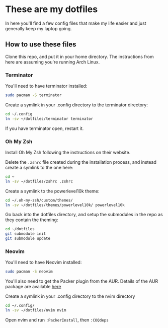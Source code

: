 # These are my dotfiles 
In here you'll find a few config files that make my life easier and just 
generally keep my laptop going.

## How to use these files
Clone this repo, and put it in your home directory.
The instructions from here are assuming you're running Arch Linux.


### Terminator
You'll need to have terminator installed:
```zsh
sudo pacman -S terminator
```

Create a symlink in your .config directory to the terminator directory:
```zsh
cd ~/.config
ln -sv ~/dotfiles/terminator terminator
```
If you have terminator open, restart it.


### Oh My Zsh
Install Oh My Zsh following the instructions on their website.

Delete the `.zshrc` file created during the installation process, and instead create a symlink to the one here:
```zsh
cd ~
ln -sv ~/dotfiles/zshrc .zshrc
```

Create a symlink to the powerlevel10k theme:
```zsh
cd ~/.oh-my-zsh/custom/themes/
ln -sv ~/dotfiles/themes/powerlevel10k/ powerlevel10k
```

Go back into the dotfiles directory, and setup the submodules in the repo as they contain the theming:
```zsh
cd ~/dotfiles
git submodule init
git submodule update
```

### Neovim
You'll need to have Neovim installed:
```zsh
sudo pacman -S neovim
```

You'll also need to get the Packer plugin from the AUR.  Details of the AUR package are available [here](https://aur.archlinux.org/packages/nvim-packer-git)

Create a symlink in your .config directory to the nvim directory
```zsh
cd ~/.config/
ln -sv ~/dotfiles/nvim nvim
```
Open nvim and run `:PackerInstall`, then `:COQdeps`

